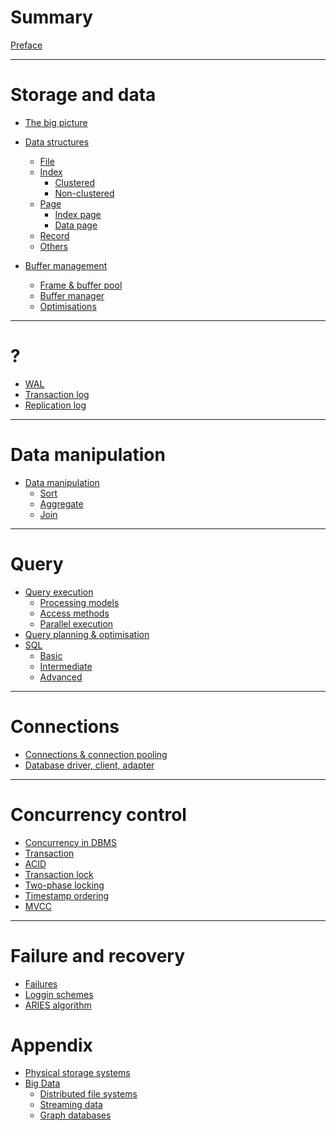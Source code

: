 # Summary

[Preface](./preface.md)

---

# Storage and data

- [The big picture](./storage/storage_management.md)

- [Data structures](./storage/data_structures/data_structures.md)
    - [File](./storage/data_structures/file.md)
    - [Index](./indexing/indexing.md)
      - [Clustered]()
      - [Non-clustered]()
    - [Page](./storage/data_structures/page.md)
      - [Index page]()
      - [Data page]()
    - [Record](./storage/data_structures/record.md)
    - [Others](./storage/data_structures/others.md)

- [Buffer management](./storage/buffer_management/buffer_management.md)
    - [Frame & buffer pool](./storage/buffer_management/frame_and_buffer_pool.md)
    - [Buffer manager](./storage/buffer_management/buffer_manager.md)
    - [Optimisations](./storage/buffer_management/optimisations.md)

---

# ?

- [WAL](./wal.md)
- [Transaction log](./transaction-log.md)
- [Replication log](./replication-log.md)

---

# Data manipulation

- [Data manipulation]()
    - [Sort]()
    - [Aggregate]()
    - [Join]()

---

# Query

- [Query execution](./query/query_execution.md)
    - [Processing models](./query/query_processing/processing_models.md)
    - [Access methods](./query/query_processing/access_methods.md)
    - [Parallel execution](./query/query_processing/parallel_execution.md)
- [Query planning & optimisation](./query/query_planning.md)
- [SQL]()
    - [Basic](./query/sql/basic.md)
    - [Intermediate]()
    - [Advanced](./query/sql/advanced.md)

---

# Connections

- [Connections & connection pooling]()
- [Database driver, client, adapter]()

---

# Concurrency control

- [Concurrency in DBMS](./concurrency/concurrency.md)
- [Transaction](./concurrency/transaction.md)
- [ACID](./concurrency/acid.md)
- [Transaction lock]()
- [Two-phase locking]()
- [Timestamp ordering]()
- [MVCC]()

---

# Failure and recovery

- [Failures]()
- [Loggin schemes]()
- [ARIES algorithm]()

# Appendix

- [Physical storage systems]()
- [Big Data]()
    - [Distributed file systems]()
    - [Streaming data]()
    - [Graph databases]()
